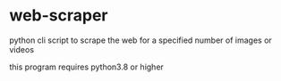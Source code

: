 # web-scraper
python cli script to scrape the web for a specified number of images or videos

this program requires python3.8 or higher